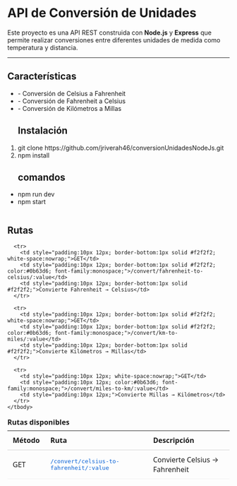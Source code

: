 <h1>API de Conversión de Unidades</h1>

Este proyecto es una API REST construida con **Node.js** y **Express** que permite realizar conversiones entre diferentes unidades de medida como temperatura y distancia.

---

<h2>Características</h2>
<ul>
<li>- Conversión de Celsius a Fahrenheit</li>
<li>- Conversión de Fahrenheit a Celsius</li>
<li>- Conversión de Kilómetros a Millas</li>
</ul>

<ol>
  <h2>Instalación</h2>
  <li>git clone https://github.com/jriverah46/conversionUnidadesNodeJs.git</li>
  <li>npm install</li>
</ol>

<ul>
  <h2>comandos</h2>
  <li>npm run dev</li>
  <li>npm start</li>
</ul>



<div style="overflow-x:auto;">
  <h2>Rutas</h2>
  <table role="table" aria-label="Rutas de la API de conversión" style="border-collapse:collapse; width:100%; max-width:900px; margin:16px 0; font-family:system-ui, -apple-system, 'Segoe UI', Roboto, 'Helvetica Neue', Arial;">
    <caption style="caption-side:top; text-align:left; font-weight:600; margin-bottom:8px;">Rutas disponibles</caption>
    <thead>
      <tr>
        <th scope="col" style="text-align:left; padding:10px 12px; border-bottom:2px solid #e6e6e6;">Método</th>
        <th scope="col" style="text-align:left; padding:10px 12px; border-bottom:2px solid #e6e6e6;">Ruta</th>
        <th scope="col" style="text-align:left; padding:10px 12px; border-bottom:2px solid #e6e6e6;">Descripción</th>
      </tr>
    </thead>
    <tbody>
      <tr>
        <td style="padding:10px 12px; border-bottom:1px solid #f2f2f2; white-space:nowrap;">GET</td>
        <td style="padding:10px 12px; border-bottom:1px solid #f2f2f2; color:#0b63d6; font-family:monospace;">/convert/celsius-to-fahrenheit/:value</td>
        <td style="padding:10px 12px; border-bottom:1px solid #f2f2f2;">Convierte Celsius → Fahrenheit</td>
      </tr>

      <tr>
        <td style="padding:10px 12px; border-bottom:1px solid #f2f2f2; white-space:nowrap;">GET</td>
        <td style="padding:10px 12px; border-bottom:1px solid #f2f2f2; color:#0b63d6; font-family:monospace;">/convert/fahrenheit-to-celsius/:value</td>
        <td style="padding:10px 12px; border-bottom:1px solid #f2f2f2;">Convierte Fahrenheit → Celsius</td>
      </tr>

      <tr>
        <td style="padding:10px 12px; border-bottom:1px solid #f2f2f2; white-space:nowrap;">GET</td>
        <td style="padding:10px 12px; border-bottom:1px solid #f2f2f2; color:#0b63d6; font-family:monospace;">/convert/km-to-miles/:value</td>
        <td style="padding:10px 12px; border-bottom:1px solid #f2f2f2;">Convierte Kilómetros → Millas</td>
      </tr>

      <tr>
        <td style="padding:10px 12px; white-space:nowrap;">GET</td>
        <td style="padding:10px 12px; color:#0b63d6; font-family:monospace;">/convert/miles-to-km/:value</td>
        <td style="padding:10px 12px;">Convierte Millas → Kilómetros</td>
      </tr>
    </tbody>
  </table>
</div>



